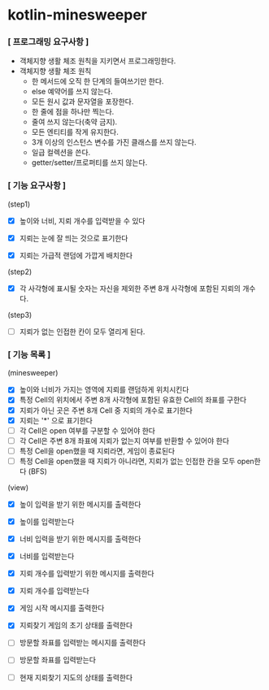 # kotlin-minesweeper


### [ 프로그래밍 요구사항 ]
- 객체지향 생활 체조 원칙을 지키면서 프로그래밍한다.
- 객체지향 생활 체조 원칙
  - 한 메서드에 오직 한 단계의 들여쓰기만 한다.
  - else 예약어를 쓰지 않는다.
  - 모든 원시 값과 문자열을 포장한다.
  - 한 줄에 점을 하나만 찍는다.
  - 줄여 쓰지 않는다(축약 금지).
  - 모든 엔티티를 작게 유지한다.
  - 3개 이상의 인스턴스 변수를 가진 클래스를 쓰지 않는다.
  - 일급 컬렉션을 쓴다.
  - getter/setter/프로퍼티를 쓰지 않는다.

### [ 기능 요구사항 ]
(step1)
- [x] 높이와 너비, 지뢰 개수를 입력받을 수 있다
- [x] 지뢰는 눈에 잘 띄는 것으로 표기한다
- [x] 지뢰는 가급적 랜덤에 가깝게 배치한다


(step2)
- [x] 각 사각형에 표시될 숫자는 자신을 제외한 주변 8개 사각형에 포함된 지뢰의 개수다.


(step3)
- [ ] 지뢰가 없는 인접한 칸이 모두 열리게 된다.

### [ 기능 목록 ]
(minesweeper)
- [x] 높이와 너비가 가지는 영역에 지뢰를 랜덤하게 위치시킨다
- [x] 특정 Cell의 위치에서 주변 8개 사각형에 포함된 유효한 Cell의 좌표를 구한다
- [x] 지뢰가 아닌 곳은 주변 8개 Cell 중 지뢰의 개수로 표기한다
- [x] 지뢰는 '*' 으로 표기한다
- [ ] 각 Cell은 open 여부를 구분할 수 있어야 한다
- [ ] 각 Cell은 주변 8개 좌표에 지뢰가 없는지 여부를 반환할 수 있어야 한다
- [ ] 특정 Cell을 open했을 때 지뢰라면, 게임이 종료된다
- [ ] 특정 Cell을 open했을 때 지뢰가 아니라면, 지뢰가 없는 인접한 칸을 모두 open한다 (BFS)  

(view)
- [x] 높이 입력을 받기 위한 메시지를 출력한다
- [x] 높이를 입력받는다


- [x] 너비 입력을 받기 위한 메시지를 출력한다
- [x] 너비를 입력받는다


- [x] 지뢰 개수를 입력받기 위한 메시지를 출력한다
- [x] 지뢰 개수를 입력받는다


- [x] 게임 시작 메시지를 출력한다
- [x] 지뢰찾기 게임의 초기 상태를 출력한다


- [ ] 방문할 좌표를 입력받는 메시지를 출력한다
- [ ] 방문할 좌표를 입력받는다


- [ ] 현재 지뢰찾기 지도의 상태를 출력한다